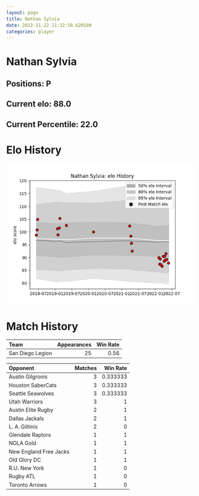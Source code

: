 ```yaml
---  
layout: page  
title: Nathan Sylvia  
date: 2022-11-22 11:32:58.620180  
categories: player  
---
```

# Nathan Sylvia

## Positions: P

## Current elo: 88.0

## Current Percentile: 22.0

# Elo History


![elo history](history_NathanSylvia.png)
# Match History


| Team             |   Appearances |   Win Rate |
|:-----------------|--------------:|-----------:|
| San Diego Legion |            25 |       0.56 |

| Opponent               |   Matches |   Win Rate |
|:-----------------------|----------:|-----------:|
| Austin Gilgronis       |         3 |   0.333333 |
| Houston SaberCats      |         3 |   0.333333 |
| Seattle Seawolves      |         3 |   0.333333 |
| Utah Warriors          |         3 |   1        |
| Austin Elite Rugby     |         2 |   1        |
| Dallas Jackals         |         2 |   1        |
| L. A. Giltinis         |         2 |   0        |
| Glendale Raptors       |         1 |   1        |
| NOLA Gold              |         1 |   1        |
| New England Free Jacks |         1 |   1        |
| Old Glory DC           |         1 |   1        |
| R.U. New York          |         1 |   0        |
| Rugby ATL              |         1 |   0        |
| Toronto Arrows         |         1 |   0        |